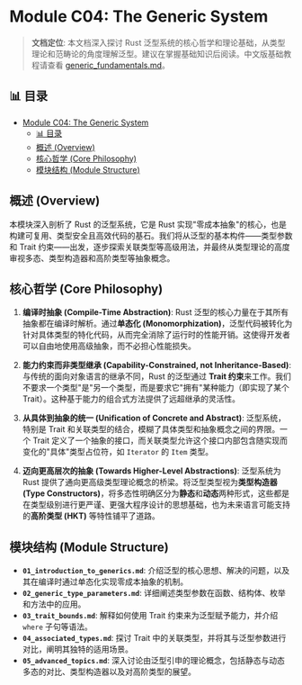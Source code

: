 ﻿# Module C04: The Generic System

> **文档定位**: 本文档深入探讨 Rust 泛型系统的核心哲学和理论基础，从类型理论和范畴论的角度理解泛型。建议在掌握基础知识后阅读。中文版基础教程请查看 [generic_fundamentals.md](./generic_fundamentals.md)。

## 📊 目录

- [Module C04: The Generic System](#module-c04-the-generic-system)
  - [📊 目录](#-目录)
  - [概述 (Overview)](#概述-overview)
  - [核心哲学 (Core Philosophy)](#核心哲学-core-philosophy)
  - [模块结构 (Module Structure)](#模块结构-module-structure)

## 概述 (Overview)

本模块深入剖析了 Rust 的泛型系统，它是 Rust 实现"零成本抽象"的核心，也是构建可复用、类型安全且高效代码的基石。我们将从泛型的基本构件——类型参数和 Trait 约束——出发，逐步探索关联类型等高级用法，并最终从类型理论的高度审视多态、类型构造器和高阶类型等抽象概念。

## 核心哲学 (Core Philosophy)

1. **编译时抽象 (Compile-Time Abstraction)**: Rust 泛型的核心力量在于其所有抽象都在编译时解析。通过**单态化 (Monomorphization)**，泛型代码被转化为针对具体类型的特化代码，从而完全消除了运行时的性能开销。这使得开发者可以自由地使用高级抽象，而不必担心性能损失。

2. **能力约束而非类型继承 (Capability-Constrained, not Inheritance-Based)**: 与传统的面向对象语言的继承不同，Rust 的泛型通过 **Trait 约束**来工作。我们不要求一个类型"是"另一个类型，而是要求它"拥有"某种能力（即实现了某个 Trait）。这种基于能力的组合式方法提供了远超继承的灵活性。

3. **从具体到抽象的统一 (Unification of Concrete and Abstract)**: 泛型系统，特别是 Trait 和关联类型的结合，模糊了具体类型和抽象概念之间的界限。一个 Trait 定义了一个抽象的接口，而关联类型允许这个接口内部包含随实现而变化的"具体"类型占位符，如 `Iterator` 的 `Item` 类型。

4. **迈向更高层次的抽象 (Towards Higher-Level Abstractions)**: 泛型系统为 Rust 提供了通向更高级类型理论概念的桥梁。将泛型类型视为**类型构造器 (Type Constructors)**，将多态性明确区分为**静态**和**动态**两种形式，这些都是在类型级别进行更严谨、更强大程序设计的思想基础，也为未来语言可能支持的**高阶类型 (HKT)** 等特性铺平了道路。

## 模块结构 (Module Structure)

- **`01_introduction_to_generics.md`**: 介绍泛型的核心思想、解决的问题，以及其在编译时通过单态化实现零成本抽象的机制。
- **`02_generic_type_parameters.md`**: 详细阐述类型参数在函数、结构体、枚举和方法中的应用。
- **`03_trait_bounds.md`**: 解释如何使用 Trait 约束来为泛型赋予能力，并介绍 `where` 子句等语法。
- **`04_associated_types.md`**: 探讨 Trait 中的关联类型，并将其与泛型参数进行对比，阐明其独特的适用场景。
- **`05_advanced_topics.md`**: 深入讨论由泛型引申的理论概念，包括静态与动态多态的对比、类型构造器以及对高阶类型的展望。
